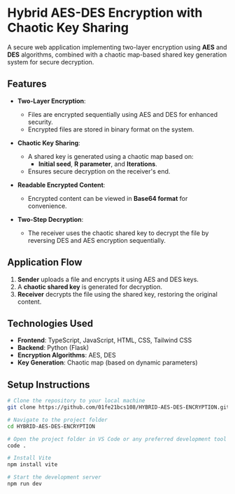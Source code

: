 # Hybrid AES-DES Encryption with Chaotic Key Sharing  

A secure web application implementing two-layer encryption using **AES** and **DES** algorithms, combined with a chaotic map-based shared key generation system for secure decryption.  

## Features  
- **Two-Layer Encryption**:  
  - Files are encrypted sequentially using AES and DES for enhanced security.  
  - Encrypted files are stored in binary format on the system.  

- **Chaotic Key Sharing**:  
  - A shared key is generated using a chaotic map based on:  
    - **Initial seed**, **R parameter**, and **Iterations**.  
  - Ensures secure decryption on the receiver's end.  

- **Readable Encrypted Content**:  
  - Encrypted content can be viewed in **Base64 format** for convenience.  

- **Two-Step Decryption**:  
  - The receiver uses the chaotic shared key to decrypt the file by reversing DES and AES encryption sequentially.  

## Application Flow  
1. **Sender** uploads a file and encrypts it using AES and DES keys.  
2. A **chaotic shared key** is generated for decryption.  
3. **Receiver** decrypts the file using the shared key, restoring the original content.  

## Technologies Used  
- **Frontend**: TypeScript, JavaScript, HTML, CSS, Tailwind CSS  
- **Backend**: Python (Flask)  
- **Encryption Algorithms**: AES, DES  
- **Key Generation**: Chaotic map (based on dynamic parameters)  

## Setup Instructions  
```bash
# Clone the repository to your local machine
git clone https://github.com/01fe21bcs108/HYBRID-AES-DES-ENCRYPTION.git

# Navigate to the project folder
cd HYBRID-AES-DES-ENCRYPTION

# Open the project folder in VS Code or any preferred development tool
code .

# Install Vite
npm install vite

# Start the development server
npm run dev
